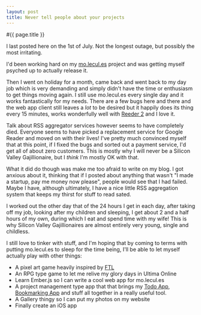 ```yaml
---
layout: post
title: Never tell people about your projects
---
```


#{{ page.title }}

I last posted here on the 1st of July. Not the longest outage, but possibly the most irritating.

I'd been working hard on my [mo.lecul.es](http://mo.lecul.es) project and was getting myself psyched up to actually release it.

Then I went on holiday for a month, came back and went back to my day job which is very demanding and simply didn't have the time or enthusiasm to get things moving again. I still use mo.lecul.es every single day and it works fantastically for my needs. There are a few bugs here and there and the web app client still leaves a *lot* to be desired but it happily does its thing every 15 minutes, works wonderfully well with [Reeder 2](http://reederapp.com/ios/) and I love it.

Talk about RSS aggregator services however seems to have completely died. Everyone seems to have picked a replacement service for Google Reader and moved on with their lives! I've pretty much convinced myself that at this point, if I fixed the bugs and sorted out a payment service, I'd get all of about zero customers. This is mostly why I will never be a Silicon Valley Gajillionaire, but I *think* I'm mostly OK with that.

What it did do though was make me too afraid to write on my blog. I got anxious about it, thinking that if I posted about anything that wasn't "I made a startup, pay me money now please", people would see that I had failed. Maybe I have, although ultimately, I have a nice little RSS aggregation system that keeps my thirst for stuff to read sated.

I worked out the other day that of the 24 hours I get in each day, after taking off my job, looking after my children and sleeping, I get about 2 and a half hours of my own, during which I eat and spend time with my wife! This is why Silicon Valley Gajillionaires are almost entirely very young, single and childless.

I still love to tinker with stuff, and I'm hoping that by coming to terms with putting mo.lecul.es to sleep for the time being, I'll be able to let myself actually play with other things:

- A pixel art game heavily inspired by [FTL](http://www.ftlgame.com/)
- An RPG type game to let me relive my glory days in Ultima Online
- Learn Ember.js so I can write a cool web app for mo.lecul.es
- A project management type app that that brings my [Todo App](https://github.com/MalphasWats/ticks), [Bookmarking App](https://github.com/MalphasWats/subMarks) and stuff all together in a really useful tool.
- A Gallery thingy so I can put my photos on my website
- Finally create an iOS app